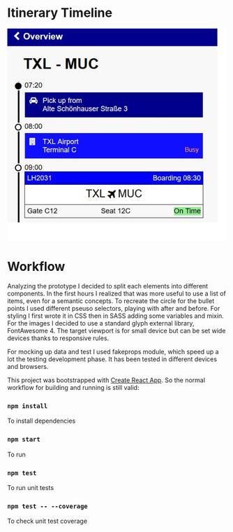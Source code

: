Itinerary Timeline
===
![Itinerary Timeline](/itinerary.jpg)


Workflow
===

Analyzing the prototype I decided to split each elements into different components. 
In the first hours I realized that was more useful to use a list of items, even for a semantic concepts.
To recreate the circle for the bullet points I used different pseuso selectors, playing with after and before.
For styling I first wrote it in CSS then in SASS adding some variables and mixin.
For the images I decided to use a standard glyph external library, FontAwesome 4. 
The target viewport is for small device but can be set wide devices thanks to responsive rules.

For mocking up data and test I used fakeprops module, which speed up a lot the testing development phase. 
It has been tested in different devices and browsers.

This project was bootstrapped with [Create React App](https://github.com/facebook/create-react-app).
So the normal workflow for building and running is still valid:


### `npm install`

To install dependencies

### `npm start`

To run

### `npm test`

To run unit tests

### `npm test -- --coverage`

To check unit test coverage



